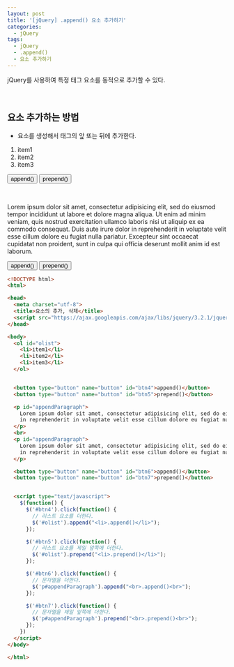 ```yaml
---
layout: post
title: '[jQuery] .append() 요소 추가하기'
categories:
  - jQuery
tags:
  - jQuery
  - .append()
  - 요소 추가하기
---
```


jQuery를 사용하여 특정 태그 요소를 동적으로 추가할 수 있다.




<br>



## 요소 추가하는 방법

- 요소를 생성해서 태그의 앞 또는 뒤에 추가한다.


<div class="example">
<ol id="olist">
  <li>item1</li>
  <li>item2</li>
  <li>item3</li>
</ol>


<button type="button" name="button" id="btn4">append()</button>
<button type="button" name="button" id="btn5">prepend()</button>

<br>

<p id="appendParagraph">
  Lorem ipsum dolor sit amet, consectetur adipisicing elit, sed do eiusmod tempor incididunt ut labore et dolore magna aliqua. Ut enim ad minim veniam, quis nostrud exercitation ullamco laboris nisi ut aliquip ex ea commodo consequat. Duis aute irure dolor
  in reprehenderit in voluptate velit esse cillum dolore eu fugiat nulla pariatur. Excepteur sint occaecat cupidatat non proident, sunt in culpa qui officia deserunt mollit anim id est laborum.
</p>


<button type="button" name="button" id="btn6">append()</button>
<button type="button" name="button" id="btn7">prepend()</button>


<script type="text/javascript">
  $(function() {
    $('#btn4').click(function() {
      // 리스트 요소를 더한다.
      $('#olist').append("<li>.append()</li>");
    });

    $('#btn5').click(function() {
      // 리스트 요소를 제일 앞쪽에 더한다.
      $('#olist').prepend("<li>.prepend()</li>");
    });

    $('#btn6').click(function() {
      // 문자열을 더한다.
      $('p#appendParagraph').append("<br>.append()<br>");
    });

    $('#btn7').click(function() {
      // 문자열을 제일 앞쪽에 더한다.
      $('p#appendParagraph').prepend("<br>.prepend()<br>");
    });
  })
</script>
</div>

```html
<!DOCTYPE html>
<html>

<head>
  <meta charset="utf-8">
  <title>요소의 추가, 삭제</title>
  <script src="https://ajax.googleapis.com/ajax/libs/jquery/3.2.1/jquery.min.js"></script>
</head>

<body>
  <ol id="olist">
    <li>item1</li>
    <li>item2</li>
    <li>item3</li>
  </ol>


  <button type="button" name="button" id="btn4">append()</button>
  <button type="button" name="button" id="btn5">prepend()</button>

  <p id="appendParagraph">
    Lorem ipsum dolor sit amet, consectetur adipisicing elit, sed do eiusmod tempor incididunt ut labore et dolore magna aliqua. Ut enim ad minim veniam, quis nostrud exercitation ullamco laboris nisi ut aliquip ex ea commodo consequat. Duis aute irure dolor
    in reprehenderit in voluptate velit esse cillum dolore eu fugiat nulla pariatur. Excepteur sint occaecat cupidatat non proident, sunt in culpa qui officia deserunt mollit anim id est laborum.
  </p>
  <br>
  <p id="appendParagraph">
    Lorem ipsum dolor sit amet, consectetur adipisicing elit, sed do eiusmod tempor incididunt ut labore et dolore magna aliqua. Ut enim ad minim veniam, quis nostrud exercitation ullamco laboris nisi ut aliquip ex ea commodo consequat. Duis aute irure dolor
    in reprehenderit in voluptate velit esse cillum dolore eu fugiat nulla pariatur. Excepteur sint occaecat cupidatat non proident, sunt in culpa qui officia deserunt mollit anim id est laborum.
  </p>

  <button type="button" name="button" id="btn6">append()</button>
  <button type="button" name="button" id="btn7">prepend()</button>


  <script type="text/javascript">
    $(function() {
      $('#btn4').click(function() {
        // 리스트 요소를 더한다.
        $('#olist').append("<li>.append()</li>");
      });

      $('#btn5').click(function() {
        // 리스트 요소를 제일 앞쪽에 더한다.
        $('#olist').prepend("<li>.prepend()</li>");
      });

      $('#btn6').click(function() {
        // 문자열을 더한다.
        $('p#appendParagraph').append("<br>.append()<br>");
      });

      $('#btn7').click(function() {
        // 문자열을 제일 앞쪽에 더한다.
        $('p#appendParagraph').prepend("<br>.prepend()<br>");
      });
    })
  </script>
</body>

</html>
```
